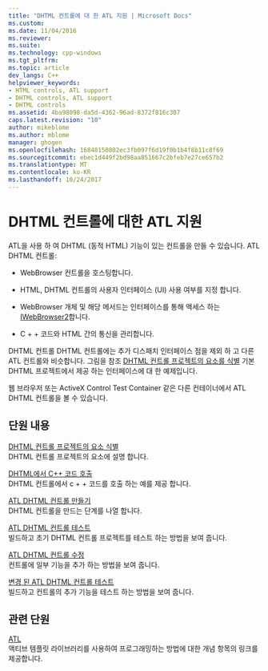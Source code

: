 ```yaml
---
title: "DHTML 컨트롤에 대 한 ATL 지원 | Microsoft Docs"
ms.custom: 
ms.date: 11/04/2016
ms.reviewer: 
ms.suite: 
ms.technology: cpp-windows
ms.tgt_pltfrm: 
ms.topic: article
dev_langs: C++
helpviewer_keywords:
- HTML controls, ATL support
- DHTML controls, ATL support
- DHTML controls
ms.assetid: 4ba98098-da5d-4362-96ad-8372f816c307
caps.latest.revision: "10"
author: mikeblome
ms.author: mblome
manager: ghogen
ms.openlocfilehash: 16848150802ec3fb097f6d19f0b1b4f8b11c8f69
ms.sourcegitcommit: ebec1d449f2bd98aa851667c2bfeb7e27ce657b2
ms.translationtype: MT
ms.contentlocale: ko-KR
ms.lasthandoff: 10/24/2017
---
```

# <a name="atl-support-for-dhtml-controls"></a>DHTML 컨트롤에 대한 ATL 지원
ATL을 사용 하 여 DHTML (동적 HTML) 기능이 있는 컨트롤을 만들 수 있습니다. ATL DHTML 컨트롤:  
  
-   WebBrowser 컨트롤을 호스팅합니다.  
  
-   HTML, DHTML 컨트롤의 사용자 인터페이스 (UI) 사용 여부를 지정 합니다.  
  
-   WebBrowser 개체 및 해당 메서드는 인터페이스를 통해 액세스 하는 [IWebBrowser2](https://msdn.microsoft.com/library/aa752127.aspx)합니다.  
  
-   C + + 코드와 HTML 간의 통신을 관리합니다.  
  
 DHTML 컨트롤 DHTML 컨트롤에는 추가 디스패치 인터페이스 점을 제외 하 고 다른 ATL 컨트롤와 비슷합니다. 그림을 참조 [DHTML 컨트롤 프로젝트의 요소를 식별](../atl/identifying-the-elements-of-the-dhtml-control-project.md) 기본 DHTML 프로젝트에서 제공 하는 인터페이스에 대 한 예제입니다.  
  
 웹 브라우저 또는 ActiveX Control Test Container 같은 다른 컨테이너에서 ATL DHTML 컨트롤을 볼 수 있습니다.  
  
## <a name="in-this-section"></a>단원 내용  
 [DHTML 컨트롤 프로젝트의 요소 식별](../atl/identifying-the-elements-of-the-dhtml-control-project.md)  
 DHTML 컨트롤 프로젝트의 요소에 설명 합니다.  
  
 [DHTML에서 C++ 코드 호출](../atl/calling-cpp-code-from-dhtml.md)  
 DHTML 컨트롤에서 c + + 코드를 호출 하는 예를 제공 합니다.  
  
 [ATL DHTML 컨트롤 만들기](../atl/creating-an-atl-dhtml-control.md)  
 DHTML 컨트롤을 만드는 단계를 나열 합니다.  
  
 [ATL DHTML 컨트롤 테스트](../atl/testing-the-atl-dhtml-control.md)  
 빌드하고 초기 DHTML 컨트롤 프로젝트를 테스트 하는 방법을 보여 줍니다.  
  
 [ATL DHTML 컨트롤 수정](../atl/modifying-the-atl-dhtml-control.md)  
 컨트롤에 일부 기능을 추가 하는 방법을 보여 줍니다.  
  
 [변경 된 ATL DHTML 컨트롤 테스트](../atl/testing-the-modified-atl-dhtml-control.md)  
 빌드하고 컨트롤의 추가 기능을 테스트 하는 방법을 보여 줍니다.  
  
## <a name="related-sections"></a>관련 단원  
 [ATL](../atl/active-template-library-atl-concepts.md)  
 액티브 템플릿 라이브러리를 사용하여 프로그래밍하는 방법에 대한 개념 항목의 링크를 제공합니다.

